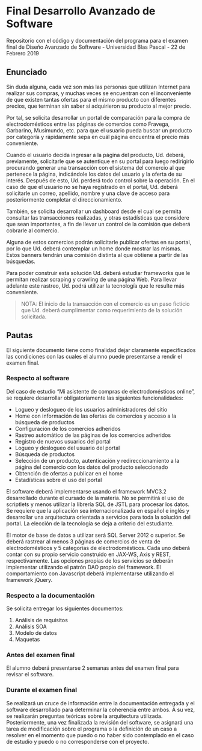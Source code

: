 # Final Desarrollo Avanzado de Software
Repositorio con el código y documentación del programa para el examen final de Diseño Avanzado de Software - Universidad Blas Pascal - 22 de Febrero 2019


## Enunciado
Sin duda alguna, cada vez son más las personas que utilizan Internet para realizar sus compras, y muchas veces se encuentran con el inconveniente de que existen tantas ofertas para el mismo producto con diferentes precios, que terminan sin saber si adquirieron su producto al mejor precio.

Por tal, se solicita desarrollar un portal de comparación para la compra de electrodomésticos entre las páginas de comercios como Fravega, Garbarino, Musimundo, etc. para que el usuario pueda buscar un producto por categoría y rápidamente sepa en cuál página encuentra el precio más conveniente.

Cuando el usuario decida ingresar a la página del producto, Ud. deberá, previamente, solicitarle que se autentique en su portal para luego redirigirlo procurando generar una transacción con el sistema del comercio al que pertenece la página, indicándole los datos del usuario y la oferta de su interés. Después de esto, Ud. perderá todo control sobre la operación. 
En el caso de que el usuario no se haya registrado en el portal, Ud. deberá solicitarle un correo, apellido, nombre y una clave de acceso para posteriormente completar el direccionamiento.

También, se solicita desarrollar un dashboard desde el cual se permita consultar las transacciones realizadas, y otras estadísticas que considere que sean importantes, a fin de llevar un control de la comisión que deberá cobrarle al comercio.

Alguna de estos comercios podrán solicitarle publicar ofertas en su portal, por lo que Ud. deberá contemplar un home donde mostrar las mismas. Estos banners tendrán una comisión distinta al que obtiene a partir de las búsquedas.

Para poder construir esta solución Ud. deberá estudiar frameworks que le permitan realizar scraping y crawling de una página Web. Para llevar adelante este rastreo, Ud. podrá utilizar la tecnología que le resulte más conveniente.

> NOTA: El inicio de la transacción con el comercio es un paso ficticio que Ud. deberá cumplimentar como requerimiento de la solución solicitada.

## Pautas
El siguiente documento tiene como finalidad dejar claramente especificados las condiciones con las cuales el alumno puede presentarse a rendir el examen final.

### Respecto al software
Del caso de estudio “Mi asistente de compras de electrodomésticos online”, se requiere desarrollar obligatoriamente las siguientes funcionalidades:
-	Logueo y deslogueo de los usuarios administradores del sitio
-	Home con información de las ofertas de comercios y acceso a la búsqueda de productos
-	Configuración de los comercios adheridos
-	Rastreo automático de las páginas de los comercios adheridos
-	Registro de nuevos usuarios del portal
-	Logueo y deslogueo del usuario del portal
-	Búsqueda de productos 
-	Selección de un producto, autenticación y redireccionamiento a la página del comercio con los datos del producto seleccionado
-	Obtención de ofertas a publicar en el home
-	Estadísticas sobre el uso del portal

El software deberá implementarse usando el framework MVC3.2 desarrollado durante el cursado de la materia. No se permitirá el uso de scriptlets y menos utilizar la librería SQL de JSTL para procesar los datos. Se requiere que la aplicación sea internacionalizada en español e inglés y desarrollar una arquitectura orientada a servicios para toda la solución del portal. La elección de la tecnología se deja a criterio del estudiante.

El motor de base de datos a utilizar será SQL Server 2012 o superior.
Se deberá rastrear al menos 3 páginas de comercios de venta de electrodomésticos y 5 categorías de electrodomésticos. Cada uno deberá contar con su propio servicio construido en JAX-WS, Axis y REST, respectivamente.
Las opciones propias de los servicios se deberán implementar utilizando el patrón DAO propio del framework. El comportamiento con Javascript deberá implementarse utilizando el framework jQuery. 

### Respecto a la documentación
Se solicita entregar los siguientes documentos:
1. Análisis de requisitos
2. Análisis SOA
3. Modelo de datos 
4. Maquetas

### Antes del examen final
El alumno deberá presentarse 2 semanas antes del examen final para revisar el software.

### Durante el examen final
Se realizará un cruce de información entre la documentación entregada y el software desarrollado para determinar la coherencia entre ambos. A su vez, se realizarán preguntas teóricas sobre la arquitectura utilizada.
Posteriormente, una vez finalizada la revisión del software, se asignará una tarea de modificación sobre el programa o la definición de un caso a resolver en el momento que puedo o no haber sido contemplado en el caso de estudio y puedo o no corresponderse con el proyecto.


